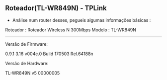 ## Roteador(TL-WR849N) - TPLink


- Análise num router desses, pegueis algumas informações básicas :


Roteador : Roteador Wireless N 300Mbps
Modelo : TL-WR849N

---


Versão de Firmware:

0.9.1 3.16 v004c.0 Build 170503 Rel.64188n


Versão de Hardware:

TL-WR849N v5 00000005